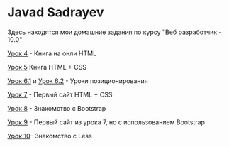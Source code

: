 # Javad Sadrayev

Здесь находятся мои домашние задания по курсу "Веб разработчик - 10.0"

[Урок 4](javadsadrayev.github.io/HomeWork/Lesson_1) - Книга на онли HTML

[Урок 5](javadsadrayev.github.io/HomeWork/Lesson_2) Книга HTML + CSS

[Урок 6.1](javadsadrayev.github.io/HomeWork/Lesson_3/Task_1) и [Урок 6.2](javadsadrayev.github.io/HomeWork/Lesson_3/Task_2) - Уроки позиционирования

[Урок 7](javadsadrayev.github.io/HomeWork/Lesson_4) - Первый сайт HTML + CSS

[Урок 8](javadsadrayev.github.io/HomeWork/Lesson_5) - Знакомство с Bootstrap

[Урок 9](javadsadrayev.github.io/HomeWork/Lesson_6) - Первый сайт из урока 7, но с использованием Bootstrap

[Урок 10](javadsadrayev.github.io/HomeWork/Lesson_7)- Знакомство с Less
